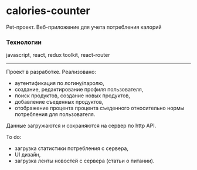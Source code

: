 # calories-counter
Pet-проект. Веб-приложение для учета потребления калорий

### Технологии
javascript, react, redux toolkit, react-router
________
Проект в разработке. Реализовано:
- аутентификация по логину/паролю,
- создание, редактирование профиля пользователя,
- поиск продуктов, создание новых продуктов,
- добавление съеденных продуктов,
- отображение процента процента съеденного относительно нормы потребления для пользователя.

Данные загружаются и сохраняются на сервер по http API.

To do:
- загрузка статистики потребления с сервера,
- UI дизайн,
- загрузка ленты новостей с сервера (статьи о питании).
